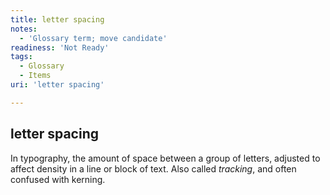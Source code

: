 ```yaml
---
title: letter spacing
notes:
  - 'Glossary term; move candidate'
readiness: 'Not Ready'
tags:
  - Glossary
  - Items
uri: 'letter spacing'

---
```

## <span>letter spacing</span>

In typography, the amount of space between a group of letters, adjusted to affect density in a line or block of text. Also called *tracking*, and often confused with kerning.


